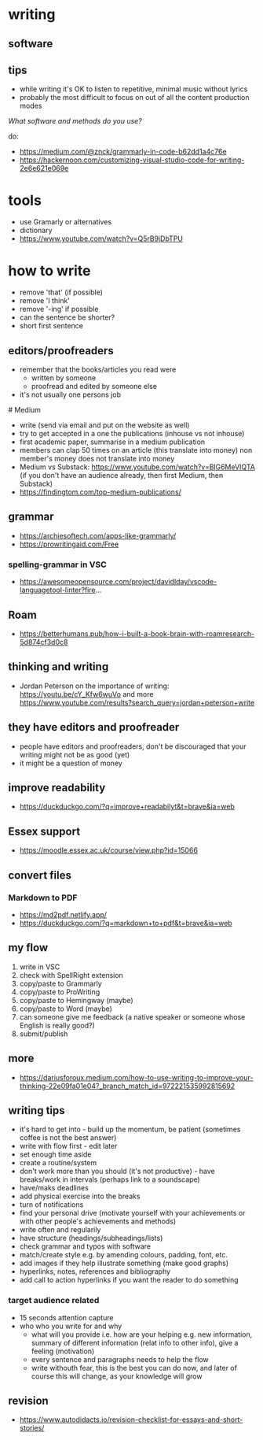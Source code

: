 # writing
## software
## tips
- while writing it's OK to listen to repetitive, minimal music without lyrics
- probably the most difficult to focus on out of all the content production modes

*What software and methods do you use?*

do: 
- https://medium.com/@znck/grammarly-in-code-b62dd1a4c76e
- https://hackernoon.com/customizing-visual-studio-code-for-writing-2e6e621e069e

# tools
- use Gramarly or alternatives
- dictionary
- https://www.youtube.com/watch?v=Q5rB9jDbTPU

# how to write
- remove 'that' (if possible)
- remove 'I think'
- remove '-ing' if possible
- can the sentence be shorter?
- short first sentence

## editors/proofreaders
- remember that the books/articles you read were
    - written by someone
    - proofread and edited by someone else
- it's not usually one persons job

# Medium
- write (send via email and put on the website as well)
- try to get accepted in a one the publications (inhouse vs not inhouse)
- first academic paper, summarise in a medium publication 
- members can clap 50 times on an article (this translate into money) non member's money does not translate into money
-  Medium vs Substack: https://www.youtube.com/watch?v=BlG6MeVIQTA (if you don't have an audience already, then first Medium, then Substack)
-  https://findingtom.com/top-medium-publications/

## grammar
- https://archiesoftech.com/apps-like-grammarly/
- https://prowritingaid.com/Free
### spelling-grammar in VSC
- https://awesomeopensource.com/project/davidlday/vscode-languagetool-linter?fire...

## Roam
- https://betterhumans.pub/how-i-built-a-book-brain-with-roamresearch-5d874cf3d0c8

## thinking and writing
- Jordan Peterson on the importance of writing: https://youtu.be/cY_Kfw6wuVo and more https://www.youtube.com/results?search_query=jordan+peterson+write

## they have editors and proofreader
- people have editors and proofreaders, don't be discouraged that your writing might not be as good (yet) 
- it might be a question of money

## improve readability
- https://duckduckgo.com/?q=improve+readabilyt&t=brave&ia=web

## Essex support
- https://moodle.essex.ac.uk/course/view.php?id=15066

## convert files
### Markdown to PDF
- https://md2pdf.netlify.app/
- https://duckduckgo.com/?q=markdown+to+pdf&t=brave&ia=web

## my flow
1. write in VSC
2. check with SpellRight extension
3. copy/paste to Grammarly
4. copy/paste to ProWriting
5. copy/paste to Hemingway (maybe)
6. copy/paste to Word (maybe)
7. can someone give me feedback (a native speaker or someone whose English is really good?)
8. submit/publish

## more
- https://dariusforoux.medium.com/how-to-use-writing-to-improve-your-thinking-22e09fa01e04?_branch_match_id=972221535992815692

## writing tips
- it's hard to get into - build up the momentum, be patient (sometimes coffee is not the best answer)
- write with flow first - edit later <!--#todo find writing styles -->
- set enough time aside
- create a routine/system
- don't work more than you should (it's not productive) - have breaks/work in intervals (perhaps link to a soundscape)
- have/maks deadlines 
- add physical exercise into the breaks
- turn of notifications
- find your personal drive (motivate yourself with your achievements or with other people's achievements and methods)
- write often and regularily
- have structure (headings/subheadings/lists)
- check grammar and typos with software
- match/create style e.g. by amending colours, padding, font, etc. 
- add images if they help illustrate something (make good graphs)
- hyperlinks, notes, references and bibliography
- add call to action hyperlinks if you want the reader to do something
### target audience related
- 15 seconds attention capture
- who who you write for and why
    - what will you provide i.e. how are your helping e.g. new information, summary of different information (relat info to other info), give a feeling (motivation)
    - every sentence and paragraphs needs to help the flow
    - write withouth fear, this is the best you can do now, and later of course this will change, as your knowledge will grow

## revision
- https://www.autodidacts.io/revision-checklist-for-essays-and-short-stories/
